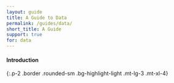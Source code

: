 ```yaml
---
layout: guide
title: A Guide to Data
permalink: /guides/data/
short_title: A Guide
support: true
for: data
---
```


#### Introduction
{:.p-2 .border .rounded-sm .bg-highlight-light .mt-lg-3 .mt-xl-4}